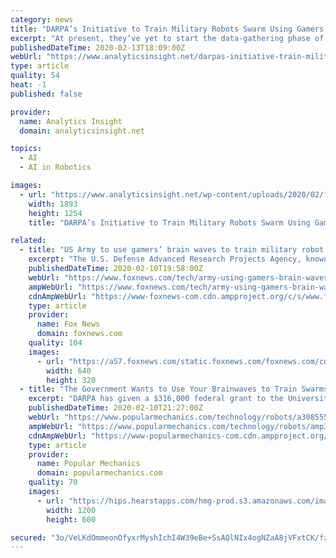 ```yaml
---
category: news
title: "DARPA’s Initiative to Train Military Robots Swarm Using Gamers’ Brain"
excerpt: "At present, they’ve yet to start the data-gathering phase of the project ... Ultimately, the researchers hope to end up with an AI that can guide the actions of groups of 250 robots on the ground and in the air, giving the fleet the ability to autonomously navigate unpredictable environments. “Humans can come up with very unique strategies ..."
publishedDateTime: 2020-02-13T18:09:00Z
webUrl: "https://www.analyticsinsight.net/darpas-initiative-train-military-robot-swarm-using-gamers-brain/"
type: article
quality: 54
heat: -1
published: false

provider:
  name: Analytics Insight
  domain: analyticsinsight.net

topics:
  - AI
  - AI in Robotics

images:
  - url: "https://www.analyticsinsight.net/wp-content/uploads/2020/02/full.jpg"
    width: 1893
    height: 1254
    title: "DARPA’s Initiative to Train Military Robots Swarm Using Gamers’ Brain"

related:
  - title: "US Army to use gamers’ brain waves to train military robot swarms"
    excerpt: "The U.S. Defense Advanced Research Projects Agency, known as DARPA, awarded a team from the University of Buffalo's Artificial Intelligence Institute a $316,000 grant for the study. Although swarm robotics is inspired by many things, including ant colonies ..."
    publishedDateTime: 2020-02-10T19:58:00Z
    webUrl: "https://www.foxnews.com/tech/army-using-gamers-brain-waves-to-train-military-robots"
    ampWebUrl: "https://www.foxnews.com/tech/army-using-gamers-brain-waves-to-train-military-robots.amp"
    cdnAmpWebUrl: "https://www-foxnews-com.cdn.ampproject.org/c/s/www.foxnews.com/tech/army-using-gamers-brain-waves-to-train-military-robots.amp"
    type: article
    provider:
      name: Fox News
      domain: foxnews.com
    quality: 104
    images:
      - url: "https://a57.foxnews.com/static.foxnews.com/foxnews.com/content/uploads/2020/02/640/320/creative-commons-robot-swarm.jpg?ve=1&tl=1"
        width: 640
        height: 320
  - title: "The Government Wants to Use Your Brainwaves to Train Swarms of Military Robots"
    excerpt: "DARPA has given a $316,000 federal grant to the University at Buffalo Artificial Intelligence Institute to study gamers' brain waves and eye movements. The aim is to improve organization and strategy among autonomous air and ground robots. Why would the U.S. want to invest in robot swarms? Because bevies of bots are already being pursued ..."
    publishedDateTime: 2020-02-10T21:27:00Z
    webUrl: "https://www.popularmechanics.com/technology/robots/a30855506/darpa-swarm-robots-video-game/"
    ampWebUrl: "https://www.popularmechanics.com/technology/robots/amp30855506/darpa-swarm-robots-video-game/"
    cdnAmpWebUrl: "https://www-popularmechanics-com.cdn.ampproject.org/c/s/www.popularmechanics.com/technology/robots/amp30855506/darpa-swarm-robots-video-game/"
    type: article
    provider:
      name: Popular Mechanics
      domain: popularmechanics.com
    quality: 70
    images:
      - url: "https://hips.hearstapps.com/hmg-prod.s3.amazonaws.com/images/gamer-1581356216.jpg?crop=1xw:0.7501831501831502xh;center,top&resize=1200:*"
        width: 1200
        height: 600

secured: "3o/VeLKdOmmeonOfyxrMyshIchI4W39eBe+SsAQlNIx4ogNZaA8jVFxtCK/fzGxS1rN9QL2ViW5BFxZu+cErp8B8WJoC7tADD3bKIlLBUXtJq90DQ3hJaVpZrnf17SAOzpU+MGHFrWoVNeTYf55rfxlWf+XdrtpEyhSPcqNcb0nquj/XggUpwZRvN1eDTy1Vw6MpU3a3AukuqjyHRSkUOa9dA7gAM6nWH9SCL5PS2hTeOeTPqL1OMObwykk2nrruL0k+xJ7otooInb6tHe0BjqyduNddTrtxHSfs/WQZ8saHKv4lLhGKGOI13JDDzeWl;PHlpWn5iAlvsgpm9dgkTvQ=="
---
```


